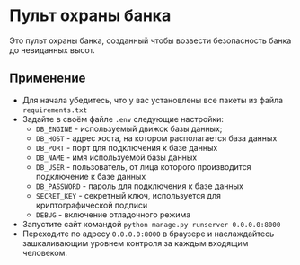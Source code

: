 # Пульт охраны банка

Это пульт охраны банка, созданный чтобы возвести безопасность банка до невиданных высот.

## Применение
- Для начала убедитесь, что у вас установлены все пакеты из файла `requirements.txt`
- Задайте в своём файле `.env` следующие настройки:
    * `DB_ENGINE` - используемый движок базы данных;
    * `DB_HOST` - адрес хоста, на котором располагается база данных
    * `DB_PORT` - порт для подключения к базе данных
    * `DB_NAME` - имя используемой базы данных
    * `DB_USER` - пользователь, от лица которого производится подключение к базе данных
    * `DB_PASSWORD` - пароль для подключения к базе данных
    * `SECRET_KEY` - секретный ключ, используется для криптографической подписи
    * `DEBUG` - включение отладочного режима
- Запустите сайт командой `python manage.py runserver 0.0.0.0:8000`
- Переходите по адресу `0.0.0.0:8000` в браузере и наслаждайтесь зашкаливающим уровнем контроля за каждым
входящим человеком.
